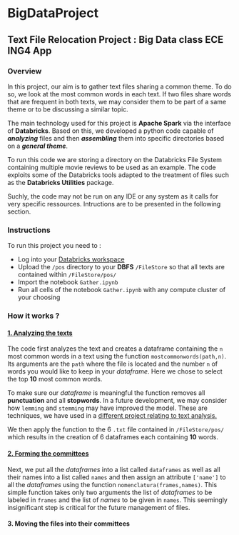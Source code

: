 # BigDataProject

## Text File Relocation Project : Big Data class ECE ING4 App

### Overview

  In this project, our aim is to gather text files sharing a common theme. To do so, we look at the most common words in each text.
If two files share words that are frequent in both texts, we may consider them to be part of a same theme or to be 
discussing a similar topic. 

  The main technology used for this project is **Apache Spark** via the interface of **Databricks**. Based on this, we developed a python code capable
of ***analyzing*** files and then ***assembling*** them into specific directories based on a ***general theme***. 

  To run this code we are storing a directory on the Databricks File System containing multiple movie reviews to be used as an example. The code exploits some of the Databricks tools adapted to the treatment of files such as the **Databricks Utilities** package.
  
  Suchly, the code may not be run on any IDE or any system as it calls for very specific ressources. Intructions are to be presented in the following section.

### Instructions

To run this project you need to :
- Log into your [Databricks workspace](https://accounts.cloud.databricks.com/login?tuuid=1f15a7e6-a8ea-4d42-856d-dea4fac9358b)
- Upload the `/pos` directory to your **DBFS** `/FileStore` so that all texts are contained within `/FileStore/pos/`
- Import the notebook `Gather.ipynb`
- Run all cells of the notebook `Gather.ipynb` with any compute cluster of your choosing

### How it works ?

#### <ins>1. Analyzing the texts</ins>

  The code first analyzes the text and creates a dataframe containing the `n` most common words in a text using the function `mostcommonwords(path,n)`. Its 
arguments are the `path` where the file is located and the number `n` of words you would like to keep in your _dataframe_. Here we chose to select the top **10** 
most common words.

  To make sure our _dataframe_ is meaningful the function removes all **punctuation** and all **stopwords**. In a future development, we may 
consider how `lemming` and `stemming` may have improved the model. These are techniques, we have used in a [different project relating to text analysis.](github.com/mohamedLemineK/Sentiment-Analysis) 

We then apply the function to the 6 `.txt` file contained in `/FileStore/pos/`  which results in the creation of 6 dataframes each containing **10** words. 

#### <ins>2. Forming the committees</ins>

  Next, we put all the _dataframes_ into a list called `dataframes` as well as all their names into a list called `names` and then assign an attribute `['name']` to
all the _dataframes_ using the function `nomenclatura(frames,names)`. This simple function takes only two arguments the list of *dataframes* to be labeled in `frames`
and the list of *names* to be given in `names`. This seemingly insignificant step is critical for the future management of files. 

#### 3. Moving the files into their committees







